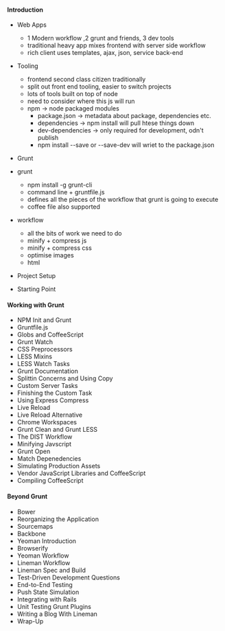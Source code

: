 #### Introduction

* Web Apps
  *  1 Modern workflow ,2 grunt and friends, 3 dev tools
  *  traditional heavy app mixes frontend with server side workflow
  *  rich client uses templates, ajax, json, service back-end
* Tooling
  *  frontend second class citizen traditionally
  *  split out front end tooling, easier to switch projects
  *  lots of tools built on top of node
    * need to consider where this js will run
  * npm -> node packaged modules
    * package.json -> metadata about package, dependencies etc.
    * dependencies -> npm install will pull htese things down
    * dev-dependencies -> only required for development, odn't publish
    * npm install --save or --save-dev will wriet to the package.json
 
* Grunt
 * grunt 
   * npm install -g grunt-cli
   * command line + gruntfile.js
    * defines all the pieces of the workflow that grunt is going to execute 
    * coffee file also supported
  * workflow
    * all the bits of work we need to do
    * minify + compress js
    * minify + compress css
    * optimise images
    * html
 
* Project Setup
  
* Starting Point

#### Working with Grunt

* NPM Init and Grunt
* Gruntfile.js
* Globs and CoffeeScript
* Grunt Watch
* CSS Preprocessors
* LESS Mixins
* LESS Watch Tasks
* Grunt Documentation
* Splittin Concerns and Using Copy
* Custom Server Tasks
* Finishing the Custom Task
* Using Express Compress
* Live Reload
* Live Reload Alternative
* Chrome Workspaces
* Grunt Clean and Grunt LESS
* The DIST Workflow
* Minifying Javscript
* Grunt Open
* Match Depenedencies
* Simulating Production Assets
* Vendor JavaScript Libraries and CoffeeScript
* Compiling CoffeeScript

#### Beyond Grunt

* Bower
* Reorganizing the Application
* Sourcemaps
* Backbone
* Yeoman Introduction
* Browserify
* Yeoman Workflow
* Lineman Workflow
* Lineman Spec and Build
* Test-Driven Development Questions
* End-to-End Testing
* Push State Simulation
* Integrating with Rails
* Unit Testing Grunt Plugins
* Writing a Blog With Lineman
* Wrap-Up
